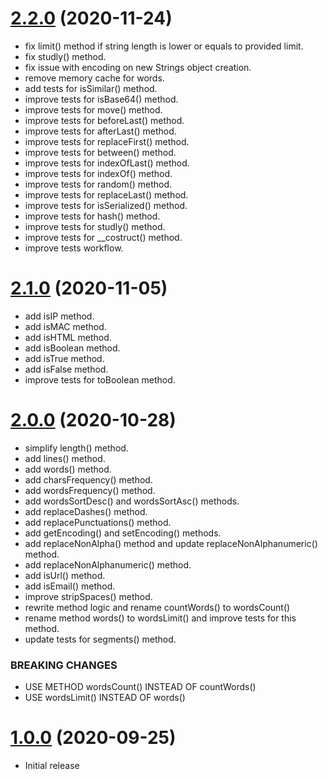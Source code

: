 <a name="2.2.0"></a>
# [2.2.0](https://github.com/atomastic/strings) (2020-11-24)
* fix limit() method if string length is lower or equals to provided limit.
* fix studly() method.
* fix issue with encoding on new Strings object creation.
* remove memory cache for words.
* add tests for isSimilar() method.
* improve tests for isBase64() method.
* improve tests for move() method.
* improve tests for beforeLast() method.
* improve tests for afterLast() method.
* improve tests for replaceFirst() method.
* improve tests for between() method.
* improve tests for indexOfLast() method.
* improve tests for indexOf() method.
* improve tests for random() method.
* improve tests for replaceLast() method.
* improve tests for isSerialized() method.
* improve tests for hash() method.
* improve tests for studly() method.
* improve tests for __costruct() method.
* improve tests workflow.

<a name="2.1.0"></a>
# [2.1.0](https://github.com/atomastic/strings) (2020-11-05)
* add isIP method.
* add isMAC method.
* add isHTML method.
* add isBoolean method.
* add isTrue method.
* add isFalse method.
* improve tests for toBoolean method.

<a name="2.0.0"></a>
# [2.0.0](https://github.com/atomastic/strings) (2020-10-28)

* simplify length() method.
* add lines() method.
* add words() method.
* add charsFrequency() method.
* add wordsFrequency() method.
* add wordsSortDesc() and wordsSortAsc() methods.
* add replaceDashes() method.
* add replacePunctuations() method.
* add getEncoding() and setEncoding() methods.
* add replaceNonAlpha() method and update replaceNonAlphanumeric() method.
* add replaceNonAlphanumeric() method.
* add isUrl() method.
* add isEmail() method.
* improve stripSpaces() method.
* rewrite method logic and rename countWords() to wordsCount()
* rename method words() to wordsLimit() and improve tests for this method.
* update tests for segments() method.

### BREAKING CHANGES

* USE METHOD wordsCount() INSTEAD OF countWords()
* USE wordsLimit() INSTEAD OF words()

<a name="1.0.0"></a>
# [1.0.0](https://github.com/atomastic/strings) (2020-09-25)
* Initial release
